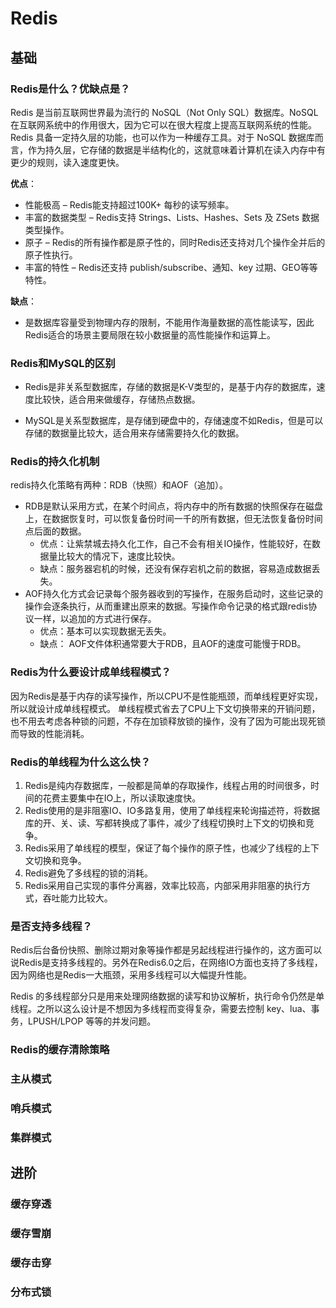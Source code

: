 # Redis


## 基础

### Redis是什么？优缺点是？

Redis 是当前互联网世界最为流行的 NoSQL（Not Only SQL）数据库。NoSQL 在互联网系统中的作用很大，因为它可以在很大程度上提高互联网系统的性能。
Redis 具备一定持久层的功能，也可以作为一种缓存工具。对于 NoSQL 数据库而言，作为持久层，它存储的数据是半结构化的，这就意味着计算机在读入内存中有更少的规则，读入速度更快。

**优点**：

- 性能极高 – Redis能支持超过100K+ 每秒的读写频率。
- 丰富的数据类型 – Redis支持 Strings、Lists、Hashes、Sets 及 ZSets 数据类型操作。
- 原子 – Redis的所有操作都是原子性的，同时Redis还支持对几个操作全并后的原子性执行。
- 丰富的特性 – Redis还支持 publish/subscribe、通知、key 过期、GEO等等特性。

**缺点**：

-  是数据库容量受到物理内存的限制，不能用作海量数据的高性能读写，因此Redis适合的场景主要局限在较小数据量的高性能操作和运算上。





### Redis和MySQL的区别
- Redis是非关系型数据库，存储的数据是K-V类型的，是基于内存的数据库，速度比较快，适合用来做缓存，存储热点数据。

- MySQL是关系型数据库，是存储到硬盘中的，存储速度不如Redis，但是可以存储的数据量比较大，适合用来存储需要持久化的数据。




### Redis的持久化机制
redis持久化策略有两种：RDB（快照）和AOF（追加）。
- RDB是默认采用方式，在某个时间点，将内存中的所有数据的快照保存在磁盘上，在数据恢复时，可以恢复备份时间一千的所有数据，但无法恢复备份时间点后面的数据。
  * 优点：让紫禁城去持久化工作，自己不会有相关IO操作，性能较好，在数据量比较大的情况下，速度比较快。
  * 缺点：服务器宕机的时候，还没有保存宕机之前的数据，容易造成数据丢失。
- AOF持久化方式会记录每个服务器收到的写操作，在服务启动时，这些记录的操作会逐条执行，从而重建出原来的数据。写操作命令记录的格式跟redis协议一样，以追加的方式进行保存。
  * 优点：基本可以实现数据无丢失。
  * 缺点： AOF文件体积通常要大于RDB，且AOF的速度可能慢于RDB。  




### Redis为什么要设计成单线程模式？
因为Redis是基于内存的读写操作，所以CPU不是性能瓶颈，而单线程更好实现，所以就设计成单线程模式。
单线程模式省去了CPU上下文切换带来的开销问题，也不用去考虑各种锁的问题，不存在加锁释放锁的操作，没有了因为可能出现死锁而导致的性能消耗。



### Redis的单线程为什么这么快？

1. Redis是纯内存数据库，一般都是简单的存取操作，线程占用的时间很多，时间的花费主要集中在IO上，所以读取速度快。
2. Redis使用的是非阻塞IO、IO多路复用，使用了单线程来轮询描述符，将数据库的开、关、读、写都转换成了事件，减少了线程切换时上下文的切换和竞争。
3. Redis采用了单线程的模型，保证了每个操作的原子性，也减少了线程的上下文切换和竞争。
4. Redis避免了多线程的锁的消耗。
5. Redis采用自己实现的事件分离器，效率比较高，内部采用非阻塞的执行方式，吞吐能力比较大。



### 是否支持多线程？

Redis后台备份快照、删除过期对象等操作都是另起线程进行操作的，这方面可以说Redis是支持多线程的。另外在Redis6.0之后，在网络IO方面也支持了多线程，因为网络也是Redis一大瓶颈，采用多线程可以大幅提升性能。

Redis 的多线程部分只是用来处理网络数据的读写和协议解析，执行命令仍然是单线程。之所以这么设计是不想因为多线程而变得复杂，需要去控制 key、lua、事务，LPUSH/LPOP 等等的并发问题。



### Redis的缓存清除策略







### 主从模式







### 哨兵模式





### 集群模式









## 进阶

### 缓存穿透





### 缓存雪崩







### 缓存击穿











### 分布式锁





